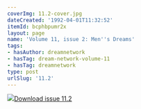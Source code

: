 ```yaml
---
coverImg: 11.2-cover.jpg
dateCreated: '1992-04-01T11:32:52'
itemId: bcphbpumr2x
layout: page
name: 'Volume 11, issue 2: Men''s Dreams'
tags:
- hasAuthor: dreamnetwork
- hasTag: dream-network-volume-11
- hasTag: dreamnetwork
type: post
urlSlug: '11.2'
---
```

<img class="card-journal-img" src="../images/11.2-rect.jpg"/><a href="../files/pdfs/Volume_11/11.2-Dream-Network-Vol-11-No-2.pdf" download="">Download issue 11.2</a>